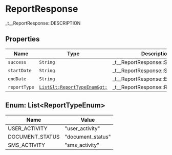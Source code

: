 

# ReportResponse

_t__ReportResponse::DESCRIPTION

## Properties

| Name | Type | Description | Notes |
|------------ | ------------- | ------------- | -------------|
| `success` | ```String``` |  _t__ReportResponse::SUCCESS  |  |
| `startDate` | ```String``` |  _t__ReportResponse::START_DATE  |  |
| `endDate` | ```String``` |  _t__ReportResponse::END_DATE  |  |
| `reportType` | [```List&lt;ReportTypeEnum&gt;```](#List&lt;ReportTypeEnum&gt;) |  _t__ReportResponse::REPORT_TYPE  |  |



## Enum: List&lt;ReportTypeEnum&gt;

| Name | Value |
---- | -----
| USER_ACTIVITY | &quot;user_activity&quot; |
| DOCUMENT_STATUS | &quot;document_status&quot; |
| SMS_ACTIVITY | &quot;sms_activity&quot; |




